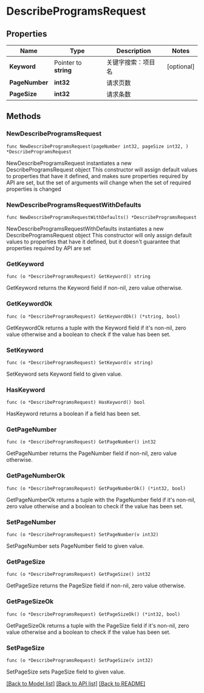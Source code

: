 # DescribeProgramsRequest

## Properties

Name | Type | Description | Notes
------------ | ------------- | ------------- | -------------
**Keyword** | Pointer to **string** | 关键字搜索：项目名 | [optional] 
**PageNumber** | **int32** | 请求页数 | 
**PageSize** | **int32** | 请求条数 | 

## Methods

### NewDescribeProgramsRequest

`func NewDescribeProgramsRequest(pageNumber int32, pageSize int32, ) *DescribeProgramsRequest`

NewDescribeProgramsRequest instantiates a new DescribeProgramsRequest object
This constructor will assign default values to properties that have it defined,
and makes sure properties required by API are set, but the set of arguments
will change when the set of required properties is changed

### NewDescribeProgramsRequestWithDefaults

`func NewDescribeProgramsRequestWithDefaults() *DescribeProgramsRequest`

NewDescribeProgramsRequestWithDefaults instantiates a new DescribeProgramsRequest object
This constructor will only assign default values to properties that have it defined,
but it doesn't guarantee that properties required by API are set

### GetKeyword

`func (o *DescribeProgramsRequest) GetKeyword() string`

GetKeyword returns the Keyword field if non-nil, zero value otherwise.

### GetKeywordOk

`func (o *DescribeProgramsRequest) GetKeywordOk() (*string, bool)`

GetKeywordOk returns a tuple with the Keyword field if it's non-nil, zero value otherwise
and a boolean to check if the value has been set.

### SetKeyword

`func (o *DescribeProgramsRequest) SetKeyword(v string)`

SetKeyword sets Keyword field to given value.

### HasKeyword

`func (o *DescribeProgramsRequest) HasKeyword() bool`

HasKeyword returns a boolean if a field has been set.

### GetPageNumber

`func (o *DescribeProgramsRequest) GetPageNumber() int32`

GetPageNumber returns the PageNumber field if non-nil, zero value otherwise.

### GetPageNumberOk

`func (o *DescribeProgramsRequest) GetPageNumberOk() (*int32, bool)`

GetPageNumberOk returns a tuple with the PageNumber field if it's non-nil, zero value otherwise
and a boolean to check if the value has been set.

### SetPageNumber

`func (o *DescribeProgramsRequest) SetPageNumber(v int32)`

SetPageNumber sets PageNumber field to given value.


### GetPageSize

`func (o *DescribeProgramsRequest) GetPageSize() int32`

GetPageSize returns the PageSize field if non-nil, zero value otherwise.

### GetPageSizeOk

`func (o *DescribeProgramsRequest) GetPageSizeOk() (*int32, bool)`

GetPageSizeOk returns a tuple with the PageSize field if it's non-nil, zero value otherwise
and a boolean to check if the value has been set.

### SetPageSize

`func (o *DescribeProgramsRequest) SetPageSize(v int32)`

SetPageSize sets PageSize field to given value.



[[Back to Model list]](../README.md#documentation-for-models) [[Back to API list]](../README.md#documentation-for-api-endpoints) [[Back to README]](../README.md)


